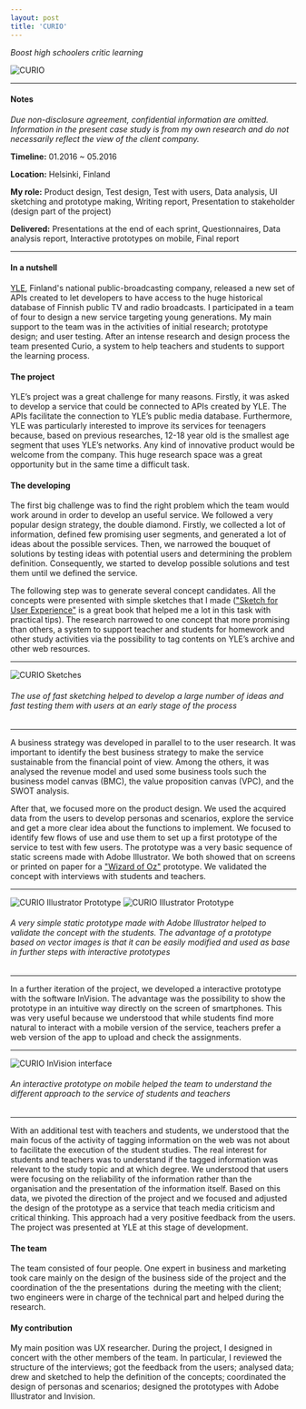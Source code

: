 ```yaml
---
layout: post
title: 'CURIO'
---
```


*Boost high schoolers critic learning*

![CURIO](https://raw.githubusercontent.com/ecodallaluna/portfolio/master/assets/img/projects/proj-1/curio_logo.jpg)

-----

#### Notes

*Due non-disclosure agreement, confidential information are omitted. Information in the present case study is from my own research and do not necessarily reflect the view of the client company.*

**Timeline:** 01.2016 ~ 05.2016

**Location:**  Helsinki, Finland

**My role:** Product design, Test design, Test with users, Data analysis, UI sketching and prototype making, Writing report, Presentation to stakeholder (design part of the project)

**Delivered:** Presentations at the end of each sprint, Questionnaires, Data analysis report, Interactive prototypes on mobile, Final report

-----

#### In a nutshell

[YLE](https://yle.fi/), Finland's national public-broadcasting company, released a new set of APIs created to let developers to have access to the huge historical database of Finnish public TV and radio broadcasts. I participated in a team of four to design a new service targeting young generations. My main support to the team was in the activities of initial research; prototype design; and user testing. After an intense research and design process the team presented Curio, a system to help teachers and students to support the learning process.

#### The project

YLE’s project was a great challenge for many reasons. Firstly, it was asked to develop a service that could be connected to APIs created by YLE. The APIs facilitate the connection to YLE’s public media database. Furthermore, YLE was particularly interested to improve its services for teenagers because, based on previous researches, 12-18 year old is the smallest age segment that uses YLE’s networks. Any kind of innovative product would be welcome from the company. This huge research space was a great opportunity but in the same time a difficult task. 

#### The developing

The first big challenge was to find the right problem which the team would work around in order to develop an useful service. We followed a very popular design strategy, the double diamond. Firstly, we collected a lot of information, defined few promising user segments, and generated a lot of ideas about the possible services. Then, we narrowed the bouquet of solutions by testing ideas with potential users and determining the problem definition. Consequently, we started to develop possible solutions and test them until we defined the service.

The following step was to generate several concept candidates. All the concepts were presented with simple sketches that I made (["Sketch for User Experience"](https://books.google.it/books?isbn=0123819598) is a great book that helped me a lot in this task with practical tips). The research narrowed to one concept that more promising than others, a system to support teacher and students for homework and other study activities via the possibility to tag contents on YLE’s archive and other web resources.

-----

![CURIO Sketches](https://raw.githubusercontent.com/ecodallaluna/portfolio/master/assets/img/projects/proj-1//curio_idea_sketches.jpg)
###### The use of fast sketching helped to develop a large number of ideas and fast testing them with users at an early stage of the process

-----

A business strategy was developed in parallel to to the user research. It was important to identify the best business strategy to make the service sustainable from the financial point of view. Among the others, it was analysed the revenue model and used some business tools such the business model canvas (BMC), the value proposition canvas (VPC), and the SWOT analysis.

After that, we focused more on the product design. We used the acquired data from the users to develop personas and scenarios, explore the service and get a more clear idea about the functions to implement. We focused to identify few flows of use and use them to set up a first prototype of the service to test with few users. The prototype was a very basic sequence of static screens made with Adobe Illustrator. We both showed that on screens or printed on paper for a ["Wizard of Oz"](https://en.wikipedia.org/wiki/Wizard_of_Oz_experiment) prototype. We validated the concept with interviews with students and teachers. 

-----

![CURIO Illustrator Prototype](https://raw.githubusercontent.com/ecodallaluna/portfolio/master/assets/img/projects/proj-1/curio_prototype_illustrator_1.jpg)
![CURIO Illustrator Prototype](https://raw.githubusercontent.com/ecodallaluna/portfolio/master/assets/img/projects/proj-1/curio_prototype_illustrator_2.jpg)

###### A very simple static prototype made with Adobe Illustrator helped to validate the concept with the students. The advantage of a prototype based on vector images is that it can be easily modified and used as base in further steps with interactive prototypes

-----

In a further iteration of the project, we developed a interactive prototype with the software InVision. The advantage was the possibility to show the prototype in an intuitive way directly on the screen of smartphones. This was very useful because we understood that while students find more natural to interact with a mobile version of the service, teachers prefer a web version of the app to upload and check the assignments.

-----

![CURIO InVision interface](https://raw.githubusercontent.com/ecodallaluna/portfolio/master/assets/img/projects/proj-1/curio_interface.jpg)
###### An interactive prototype on mobile helped the team to understand the different approach to the service of students and teachers

-----

With an additional test with teachers and students, we understood that the main focus of the activity of tagging information on the web was not about to facilitate the execution of the student studies. The real interest for students and teachers was to understand if the tagged information was relevant to the study topic and at which degree. We understood that users were focusing on the reliability of the information rather than the organisation and the presentation of the information itself. Based on this data, we pivoted the direction of the project and we focused and adjusted the design of the prototype as a service that teach media criticism and critical thinking. This approach had a very positive feedback from the users. The project was presented at YLE at this stage of development.

#### The team

The team consisted of four people. One expert in business and marketing took care mainly on the design of the business side of the project and the coordination of the the presentations  during the meeting with the client; two engineers were in charge of the technical part and helped during the research.

#### My contribution

My main position was UX researcher. During the project, I designed in concert with the other members of the team. In particular, I reviewed the structure of the interviews; got the feedback from the users; analysed data; drew and sketched to help the definition of the concepts; coordinated the design of personas and scenarios; designed the prototypes with Adobe Illustrator and Invision.
